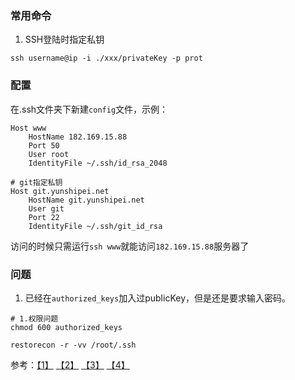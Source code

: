 ### 常用命令

1. SSH登陆时指定私钥
```
ssh username@ip -i ./xxx/privateKey -p prot
```

### 配置
在.ssh文件夹下新建`config`文件，示例：
```
Host www
    HostName 182.169.15.88
    Port 50
    User root
    IdentityFile ~/.ssh/id_rsa_2048

# git指定私钥
Host git.yunshipei.net
    HostName git.yunshipei.net
    User git
    Port 22
    IdentityFile ~/.ssh/git_id_rsa
```

访问的时候只需运行`ssh www`就能访问`182.169.15.88`服务器了


### 问题
1. 已经在`authorized_keys`加入过publicKey，但是还是要求输入密码。
```
# 1.权限问题
chmod 600 authorized_keys

restorecon -r -vv /root/.ssh
```
参考：[【1】](https://segmentfault.com/q/1010000000445726) [【2】](http://serverfault.com/questions/321534/public-key-authentication-fails-only-when-sshd-is-daemon) [【3】](http://www.cnblogs.com/qcly/archive/2013/07/27/3219535.html) [【4】](http://www.2cto.com/os/201212/173257.html)

